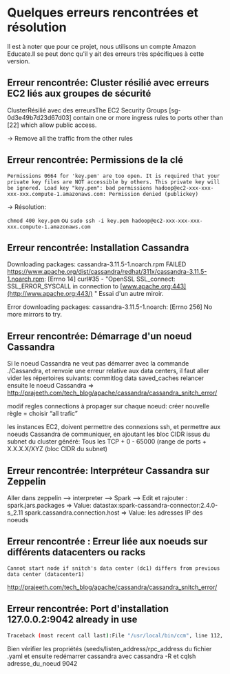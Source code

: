 # Quelques erreurs rencontrées et résolution

Il est à noter que pour ce projet, nous utilisons un compte Amazon Educate.Il se peut donc qu'il y ait des erreurs très spécifiques à cette version.

## Erreur rencontrée: Cluster résilié avec erreurs EC2 liés aux groupes de sécurité

ClusterRésilié avec des erreursThe EC2 Security Groups [sg-0d3e49b7d23d67d03] contain one or more ingress rules to ports other than [22] which allow public access.

→ Remove all the traffic from the other rules

## Erreur rencontrée: Permissions de la clé

```
Permissions 0664 for 'key.pem' are too open. It is required that your private key files are NOT accessible by others. This private key will be ignored. Load key "key.pem": bad permissions hadoop@ec2-xxx-xxx-xxx-xxx.compute-1.amazonaws.com: Permission denied (publickey)
```

→ Résolution: 

`chmod 400 key.pem` ou `sudo ssh -i key.pem hadoop@ec2-xxx-xxx-xxx-xxx.compute-1.amazonaws.com`

## Erreur rencontrée: Installation Cassandra

Downloading packages: cassandra-3.11.5-1.noarch.rpm FAILED
https://www.apache.org/dist/cassandra/redhat/311x/cassandra-3.11.5-1.noarch.rpm: [Errno 14] curl#35 - "OpenSSL SSL_connect: SSL_ERROR_SYSCALL in connection to [www.apache.org:443](http://www.apache.org:443/) " Essai d'un autre miroir.

Error downloading packages: cassandra-3.11.5-1.noarch: [Errno 256] No more mirrors to try.

## Erreur rencontrée: Démarrage d'un noeud Cassandra

Si le noeud Cassandra ne veut pas démarrer avec la commande ./Cassandra, et renvoie une erreur relative aux data centers, il faut aller vider les répertoires suivants: commitlog data saved_caches relancer ensuite le noeud Cassandra => http://prajeeth.com/tech_blog/apache/cassandra/cassandra_snitch_error/

modif regles connections à propager sur chaque noeud: créer nouvelle règle = choisir “all trafic”

les instances EC2, doivent permettre des connexions ssh, et permettre aux noeuds Cassandra de communiquer, en ajoutant les bloc CIDR issus du subnet du cluster généré: Tous les TCP + 0 - 65000 (range de ports + X.X.X.X/XYZ (bloc CIDR du subnet)

##  Erreur rencontrée: Interpréteur Cassandra sur Zeppelin

Aller dans zeppelin --> interpreter --> Spark --> Edit et rajouter : spark.jars.packages => Value: datastax:spark-cassandra-connector:2.4.0-s_2.11 spark.cassandra.connection.host => Value: les adresses IP des noeuds

## Erreur rencontrée : Erreur liée aux noeuds sur différents datacenters ou racks

```
Cannot start node if snitch's data center (dc1) differs from previous data center (datacenter1)
```

http://prajeeth.com/tech_blog/apache/cassandra/cassandra_snitch_error/

## Erreur rencontrée: Port d'installation 127.0.0.2:9042 already in use

```sh
Traceback (most recent call last):File "/usr/local/bin/ccm", line 112, in cmd.run() File "/usr/local/lib/python2.7/dist-packages/ccmlib/cmds/cluster_cmds.py", line 510, in run allow_root=self.options.allow_root) is None: File "/usr/local/lib/python2.7/dist-packages/ccmlib/cluster.py", line 390, in start common.assert_socket_available(itf) File "/usr/local/lib/python2.7/dist-packages/ccmlib/common.py", line 521, in assert_socket_available raise UnavailableSocketError("Inet address %s:%s is not available: %s; a cluster may already be running or you may need to add the loopback alias" % (addr, port, msg)) ccmlib.common.UnavailableSocketError: Inet address 127.0.0.1:9042 is not available: [Errno 98] Address already in use; a cluster may already be running or you may need to add the loopback alias
```

Bien vérifier les propriétés (seeds/listen_address/rpc_address du fichier .yaml et ensuite redémarrer cassandra avec cassandra -R et cqlsh adresse_du_noeud 9042